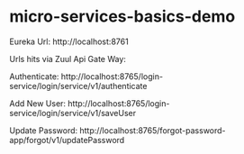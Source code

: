 # micro-services-basics-demo

Eureka Url: http://localhost:8761

Urls hits via Zuul Api Gate Way:

Authenticate: http://localhost:8765/login-service/login/service/v1/authenticate

Add New User: http://localhost:8765/login-service/login/service/v1/saveUser

Update Password: http://localhost:8765/forgot-password-app/forgot/v1/updatePassword
